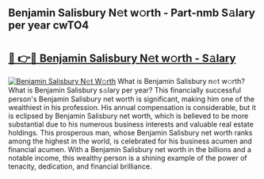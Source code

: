 ## Benjamin Salisbury N𝚎t w𝚘rth - Part-nmb S𝚊lary per year cwTO4

# <h2><a href="http://gc0md3u.nevu.top/?p=Benjamin+Salisbury">🔗 👉🔴 Benjamin Salisbury N𝚎t w𝚘rth - S𝚊lary</a></h2>

[![Benjamin Salisbury N𝚎t W𝚘rth](https://i.imgur.com/Oavwk0R.jpeg)](http://gc0md3u.nevu.top/?p=Benjamin+Salisbury)
What is Benjamin Salisbury n𝚎t w𝚘rth? What is Benjamin Salisbury s𝚊lary per year?
This financially successful person's Benjamin Salisbury net worth is significant, making him one of the wealthiest in his profession. His annual compensation is considerable, but it is eclipsed by Benjamin Salisbury net worth, which is believed to be more substantial due to his numerous business interests and valuable real estate holdings. This prosperous man, whose Benjamin Salisbury net worth ranks among the highest in the world, is celebrated for his business acumen and financial acumen. With a Benjamin Salisbury net worth in the billions and a notable income, this wealthy person is a shining example of the power of tenacity, dedication, and financial brilliance.
